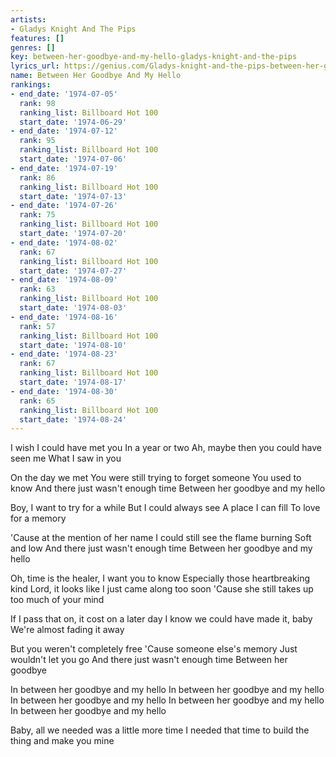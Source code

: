 ```yaml
---
artists:
- Gladys Knight And The Pips
features: []
genres: []
key: between-her-goodbye-and-my-hello-gladys-knight-and-the-pips
lyrics_url: https://genius.com/Gladys-knight-and-the-pips-between-her-goodbye-and-my-hello-lyrics
name: Between Her Goodbye And My Hello
rankings:
- end_date: '1974-07-05'
  rank: 98
  ranking_list: Billboard Hot 100
  start_date: '1974-06-29'
- end_date: '1974-07-12'
  rank: 95
  ranking_list: Billboard Hot 100
  start_date: '1974-07-06'
- end_date: '1974-07-19'
  rank: 86
  ranking_list: Billboard Hot 100
  start_date: '1974-07-13'
- end_date: '1974-07-26'
  rank: 75
  ranking_list: Billboard Hot 100
  start_date: '1974-07-20'
- end_date: '1974-08-02'
  rank: 67
  ranking_list: Billboard Hot 100
  start_date: '1974-07-27'
- end_date: '1974-08-09'
  rank: 63
  ranking_list: Billboard Hot 100
  start_date: '1974-08-03'
- end_date: '1974-08-16'
  rank: 57
  ranking_list: Billboard Hot 100
  start_date: '1974-08-10'
- end_date: '1974-08-23'
  rank: 67
  ranking_list: Billboard Hot 100
  start_date: '1974-08-17'
- end_date: '1974-08-30'
  rank: 65
  ranking_list: Billboard Hot 100
  start_date: '1974-08-24'
---
```

I wish I could have met you
In a year or two
Ah, maybe then you could have seen me
What I saw in you

On the day we met
You were still trying to forget someone
You used to know
And there just wasn't enough time
Between her goodbye and my hello

Boy, I want to try for a while
But I could always see
A place I can fill
To love for a memory

'Cause at the mention of her name
I could still see the flame burning
Soft and low
And there just wasn't enough time
Between her goodbye and my hello

Oh, time is the healer, I want you to know
Especially those heartbreaking kind
Lord, it looks like I just came along too soon
'Cause she still takes up too much of your mind

If I pass that on, it cost on a later day
I know we could have made it, baby
We're almost fading it away

But you weren't completely free
'Cause someone else's memory
Just wouldn't let you go
And there just wasn't enough time
Between her goodbye

In between her goodbye and my hello
In between her goodbye and my hello
In between her goodbye and my hello
In between her goodbye and my hello
In between her goodbye and my hello

Baby, all we needed was a little more time
I needed that time to build the thing and make you mine
